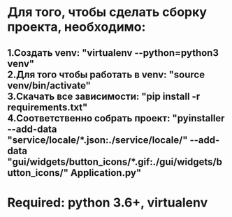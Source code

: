 <h1>
Для того, чтобы сделать сборку проекта, необходимо:<br></h1>
<h2>
1.Создать venv: "virtualenv --python=python3 venv"<br>
2.Для того чтобы работать в venv: "source venv/bin/activate"<br>
3.Скачать все зависимости: "pip install -r requirements.txt"<br>
4.Соответственно собрать проект: "pyinstaller --add-data "service/locale/*.json:./service/locale/" --add-data "gui/widgets/button_icons/*.gif:./gui/widgets/button_icons/" Application.py"<br>
</h2>
<h1>
Required: python 3.6+, virtualenv
</h1>